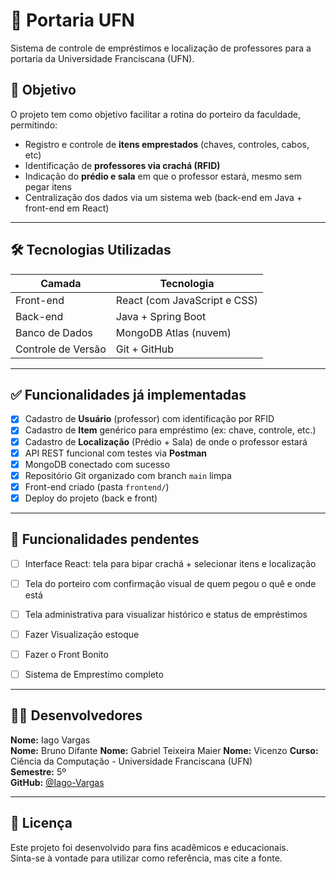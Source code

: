 # 🏫 Portaria UFN

Sistema de controle de empréstimos e localização de professores para a portaria da Universidade Franciscana (UFN).

## 🎯 Objetivo

O projeto tem como objetivo facilitar a rotina do porteiro da faculdade, permitindo:

- Registro e controle de **itens emprestados** (chaves, controles, cabos, etc)
- Identificação de **professores via crachá (RFID)**
- Indicação do **prédio e sala** em que o professor estará, mesmo sem pegar itens
- Centralização dos dados via um sistema web (back-end em Java + front-end em React)

---

## 🛠️ Tecnologias Utilizadas

| Camada         | Tecnologia                         |
|----------------|-------------------------------------|
| Front-end      | React (com JavaScript e CSS)        |
| Back-end       | Java + Spring Boot                  |
| Banco de Dados | MongoDB Atlas (nuvem)               |
| Controle de Versão | Git + GitHub                   |

---

## ✅ Funcionalidades já implementadas

- [x] Cadastro de **Usuário** (professor) com identificação por RFID
- [x] Cadastro de **Item** genérico para empréstimo (ex: chave, controle, etc.)
- [x] Cadastro de **Localização** (Prédio + Sala) de onde o professor estará
- [x] API REST funcional com testes via **Postman**
- [x] MongoDB conectado com sucesso
- [x] Repositório Git organizado com branch `main` limpa
- [x] Front-end criado (pasta `frontend/`)
- [x] Deploy do projeto (back e front)
---

## 🔧 Funcionalidades pendentes

- [ ] Interface React: tela para bipar crachá + selecionar itens e localização
- [ ] Tela do porteiro com confirmação visual de quem pegou o quê e onde está
- [ ] Tela administrativa para visualizar histórico e status de empréstimos
- [ ] Fazer Visualização estoque
- [ ] Fazer o Front Bonito
- [ ] Sistema de Emprestimo completo


---

## 👨‍💻 Desenvolvedores

**Nome:** Iago Vargas  
**Nome:** Bruno Difante
**Nome:** Gabriel Teixeira Maier
**Nome:** Vicenzo
**Curso:** Ciência da Computação - Universidade Franciscana (UFN)  
**Semestre:** 5º  
**GitHub:** [@Iago-Vargas](https://github.com/Iago-Vargas)

---

## 📌 Licença

Este projeto foi desenvolvido para fins acadêmicos e educacionais.  
Sinta-se à vontade para utilizar como referência, mas cite a fonte.


